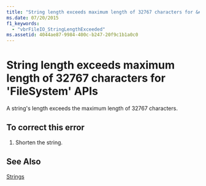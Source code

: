 ```yaml
---
title: "String length exceeds maximum length of 32767 characters for &#39;FileSystem&#39; APIs"
ms.date: 07/20/2015
f1_keywords: 
  - "vbrFileIO_StringLengthExceeded"
ms.assetid: 4044ae87-9984-400c-b247-20f9c1b1a0c0
---
```

# String length exceeds maximum length of 32767 characters for &#39;FileSystem&#39; APIs
A string's length exceeds the maximum length of 32767 characters.  
  
## To correct this error  
  
1. Shorten the string.  
  
## See Also  
 [Strings](../../visual-basic/programming-guide/language-features/strings/index.md)
